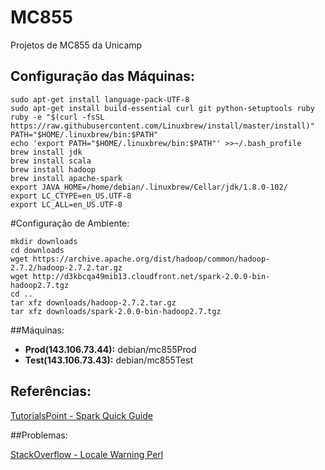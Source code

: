 # MC855

Projetos de MC855 da Unicamp

## Configuração das Máquinas:
```
sudo apt-get install language-pack-UTF-8
sudo apt-get install build-essential curl git python-setuptools ruby
ruby -e "$(curl -fsSL https://raw.githubusercontent.com/Linuxbrew/install/master/install)"
PATH="$HOME/.linuxbrew/bin:$PATH"
echo 'export PATH="$HOME/.linuxbrew/bin:$PATH"' >>~/.bash_profile
brew install jdk
brew install scala
brew install hadoop
brew install apache-spark
export JAVA_HOME=/home/debian/.linuxbrew/Cellar/jdk/1.8.0-102/
export LC_CTYPE=en_US.UTF-8
export LC_ALL=en_US.UTF-8
```

#Configuração de Ambiente:
```
mkdir downloads
cd downloads
wget https://archive.apache.org/dist/hadoop/common/hadoop-2.7.2/hadoop-2.7.2.tar.gz
wget http://d3kbcqa49mib13.cloudfront.net/spark-2.0.0-bin-hadoop2.7.tgz
cd ..
tar xfz downloads/hadoop-2.7.2.tar.gz
tar xfz downloads/spark-2.0.0-bin-hadoop2.7.tgz
```

##Máquinas:
* **Prod(143.106.73.44):** debian/mc855Prod
* **Test(143.106.73.43):** debian/mc855Test

## Referências:

[TutorialsPoint - Spark Quick Guide](https://www.tutorialspoint.com/apache_spark/apache_spark_quick_guide.htm)

##Problemas:

[StackOverflow - Locale Warning Perl](http://stackoverflow.com/questions/2499794/how-can-i-fix-a-locale-warning-from-perl)
